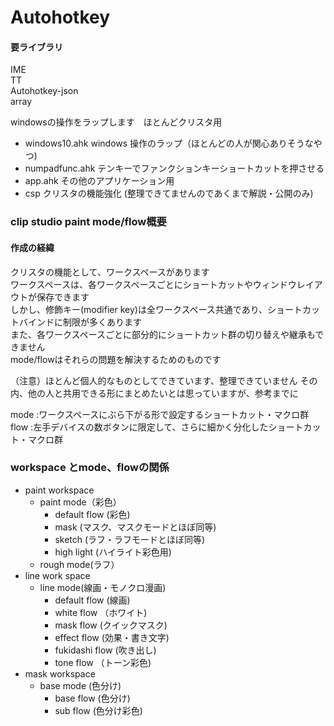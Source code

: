 # Autohotkey

#### 要ライブラリ
IME  
TT  
Autohotkey-json  
array  
  
windowsの操作をラップします　ほとんどクリスタ用  
+ windows10.ahk windows 操作のラップ（ほとんどの人が関心ありそうなやつ)
+ numpadfunc.ahk テンキーでファンクションキーショートカットを押させる
+ app.ahk その他のアプリケーション用
+ csp クリスタの機能強化 (整理できてませんのであくまで解説・公開のみ)


### clip studio paint mode/flow概要
#### 作成の経緯
クリスタの機能として、ワークスペースがあります  
ワークスペースは、各ワークスペースごとにショートカットやウィンドウレイアウトが保存できます  
しかし、修飾キー(modifier key)は全ワークスペース共通であり、ショートカットバインドに制限が多くあります  
また、各ワークスペースごとに部分的にショートカット群の切り替えや継承もできません  
mode/flowはそれらの問題を解決するためのものです  

（注意）ほとんど個人的なものとしてできています、整理できていません
その内、他の人と共用できる形にまとめたいとは思っていますが、参考までに

mode :ワークスペースにぶら下がる形で設定するショートカット・マクロ群  
flow :左手デバイスの数ボタンに限定して、さらに細かく分化したショートカット・マクロ群  

### workspace とmode、flowの関係
+ paint workspace
  - paint mode（彩色）
    + default flow (彩色)
    + mask (マスク、マスクモードとほぼ同等)
    + sketch (ラフ・ラフモードとほぼ同等)
    + high light (ハイライト彩色用)
  - rough mode(ラフ）
+ line work space
  - line mode(線画・モノクロ漫画)
    + default flow (線画)
    + white flow （ホワイト)
    + mask flow (クイックマスク)
    + effect flow (効果・書き文字)
    + fukidashi flow (吹き出し)
    + tone flow （トーン彩色)
+ mask workspace
  - base mode (色分け)
    + base flow (色分け)
    + sub flow (色分け彩色)
